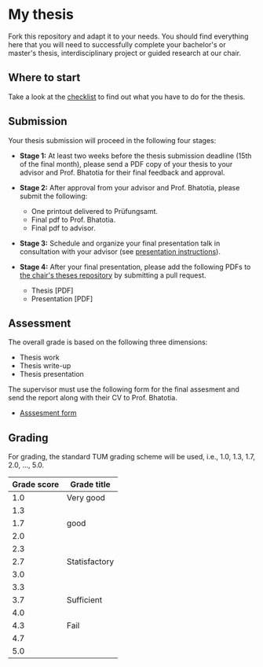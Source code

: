 # My thesis

Fork this repository and adapt it to your needs. You should find everything here
that you will need to successfully complete your bachelor's or master's thesis,
interdisciplinary project or guided research at our chair.

## Where to start

Take a look at the [checklist](checklist.md) to find out what you have to do for
the thesis.

## Submission

Your thesis submission will proceed in the following four stages:

-  **Stage 1:** At least two weeks before the thesis submission deadline (15th of the final month), please send a PDF copy of your thesis to your advisor and Prof. Bhatotia for their final feedback and approval.

- **Stage 2:** After approval from your advisor and Prof. Bhatotia, please submit the following:

    * One printout delivered to Prüfungsamt.
    * Final pdf to Prof. Bhatotia.
    * Final pdf to advisor.

- **Stage 3:** Schedule and organize your final presentation talk in consultation with your advisor (see [presentation instructions](talk/TALK-README.md)).

- **Stage 4:** After your final presentation, please add the following PDFs to [the chair's theses repository](https://github.com/TUM-DSE/theses-collection)
by submitting a pull request.
    - Thesis [PDF]
    - Presentation [PDF]
    

## Assessment 

The overall grade is based on the following three dimensions:

* Thesis work
* Thesis write-up
* Thesis presentation


The supervisor must use the following form for the final assesment and send the report along with their CV to Prof. Bhatotia. 

* [Asssesment form](https://docs.google.com/document/d/1Isy1vj3w-B3UzykZMwliBM8m0YdpLMrTRgCtAUVF0so/edit?usp=sharing) 

## Grading
For grading, the standard TUM grading scheme will be used, i.e., 1.0, 1.3, 1.7,
2.0, ..., 5.0.

| Grade score | Grade title |
|-------------------|------------|
| 1.0  | Very good |
| 1.3  |  |
| 1.7  |  good |
| 2.0  |   |
| 2.3  |   |
| 2.7  | Statisfactory |
| 3.0  | |
| 3.3  | |
| 3.7  | Sufficient |
| 4.0  | |
| 4.3  | Fail |
| 4.7  | |
| 5.0  | |
